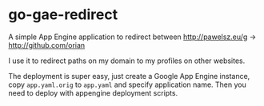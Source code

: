 # go-gae-redirect
A simple App Engine application to redirect between http://pawelsz.eu/g -> http://github.com/orian

I use it to redirect paths on my domain to my profiles on other websites.

The deployment is super easy, just create a Google App Engine instance, copy `app.yaml.orig` to `app.yaml` and specify application name. Then you need to deploy with appengine deployment scripts.
